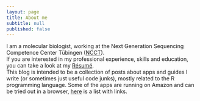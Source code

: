 ```yaml
---
layout: page
title: About me
subtitle: null
published: false
---
```



I am a molecular biologist, working at the Next Generation Sequencing Competence Center Tübingen ([NCCT](https://www.medizin.uni-tuebingen.de/de/medizinische-fakultaet/forschung/core-facilities/ncct)).   
If you are interested in my professional experience, skills and education, you can take a look at my [Résumé](https://angelovangel.github.io/resume).    
This blog is intended to be a collection of posts about apps and guides I write (or sometimes just useful code junks), mostly related to the R programming language. Some of the apps are running on Amazon and can be tried out in a browser, [here](https://angelovangel.github.io/portfolio) is a list with links.
